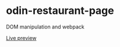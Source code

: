 # odin-restaurant-page
DOM manipulation and webpack

[Live preview](https://mart-in-a-jar.github.io/odin-restaurant-page/)

